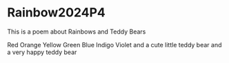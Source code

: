 # Rainbow2024P4
This is a poem about Rainbows and Teddy Bears

Red
Orange
Yellow
Green
Blue
Indigo
Violet
and a cute little teddy bear
and a very happy teddy bear
